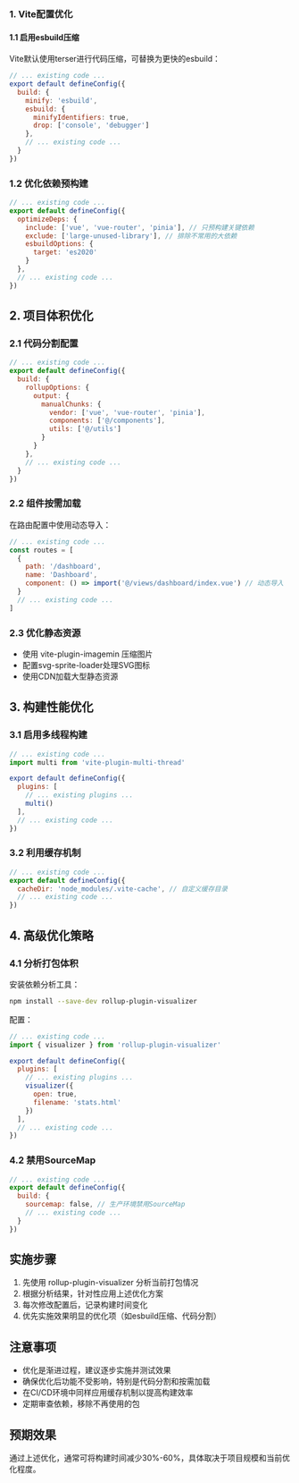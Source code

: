 ### 1. Vite配置优化 
#### 1.1 启用esbuild压缩

Vite默认使用terser进行代码压缩，可替换为更快的esbuild：

```javascript
// ... existing code ...
export default defineConfig({
  build: {
    minify: 'esbuild',
    esbuild: {
      minifyIdentifiers: true,
      drop: ['console', 'debugger']
    },
    // ... existing code ...
  }
})
``` 
### 1.2 优化依赖预构建

```javascript
// ... existing code ...
export default defineConfig({
  optimizeDeps: {
    include: ['vue', 'vue-router', 'pinia'], // 只预构建关键依赖
    exclude: ['large-unused-library'], // 排除不常用的大依赖
    esbuildOptions: {
      target: 'es2020'
    }
  },
  // ... existing code ...
})
```
## 2. 项目体积优化 
### 2.1 代码分割配置
```javascript
// ... existing code ...
export default defineConfig({
  build: {
    rollupOptions: {
      output: {
        manualChunks: {
          vendor: ['vue', 'vue-router', 'pinia'],
          components: ['@/components'],
          utils: ['@/utils']
        }
      }
    },
    // ... existing code ...
  }
})
```
### 2.2 组件按需加载
在路由配置中使用动态导入：

```javascript
// ... existing code ...
const routes = [
  {
    path: '/dashboard',
    name: 'Dashboard',
    component: () => import('@/views/dashboard/index.vue') // 动态导入
  }
  // ... existing code ...
]
``` 
### 2.3 优化静态资源
- 使用 vite-plugin-imagemin 压缩图片
- 配置svg-sprite-loader处理SVG图标
- 使用CDN加载大型静态资源
##  3. 构建性能优化 
### 3.1 启用多线程构建
```javascript
// ... existing code ...
import multi from 'vite-plugin-multi-thread'

export default defineConfig({
  plugins: [
    // ... existing plugins ...
    multi()
  ],
  // ... existing code ...
})
``` 
### 3.2 利用缓存机制
```javascript
// ... existing code ...
export default defineConfig({
  cacheDir: 'node_modules/.vite-cache', // 自定义缓存目录
  // ... existing code ...
})
```
## 4. 高级优化策略 
### 4.1 分析打包体积
安装依赖分析工具：

```bash
npm install --save-dev rollup-plugin-visualizer
```
配置：

```javascript
// ... existing code ...
import { visualizer } from 'rollup-plugin-visualizer'

export default defineConfig({
  plugins: [
    // ... existing plugins ...
    visualizer({
      open: true,
      filename: 'stats.html'
    })
  ],
  // ... existing code ...
})
``` 
### 4.2 禁用SourceMap

```javascript
// ... existing code ...
export default defineConfig({
  build: {
    sourcemap: false, // 生产环境禁用SourceMap
    // ... existing code ...
  }
})
```
## 实施步骤
1.  先使用 rollup-plugin-visualizer 分析当前打包情况
2.  根据分析结果，针对性应用上述优化方案
3.  每次修改配置后，记录构建时间变化
4.  优先实施效果明显的优化项（如esbuild压缩、代码分割）
## 注意事项
- 优化是渐进过程，建议逐步实施并测试效果
- 确保优化后功能不受影响，特别是代码分割和按需加载
- 在CI/CD环境中同样应用缓存机制以提高构建效率
- 定期审查依赖，移除不再使用的包
## 预期效果
通过上述优化，通常可将构建时间减少30%-60%，具体取决于项目规模和当前优化程度。
